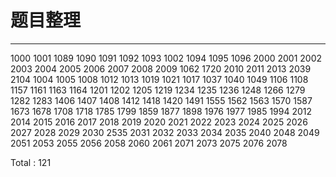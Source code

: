 # 题目整理

----

1000 1001 1089 1090 1091 1092 1093 1002 1094 1095 1096 2000 2001 2002 2003 2004 2005 2006 2007 2008 2009 1062 1720 2010 2011 2013 2039 2104 1004 1005 1008 1012 1013 1019 1021 1017 1037 1040 1049 1106 1108 1157 1161 1163 1164 1201 1202 1205 1219 1234 1235 1236 1248 1266 1279 1282 1283 1406 1407 1408 1412 1418 1420 1491 1555 1562 1563 1570 1587 1673 1678 1708 1718 1785 1799 1859 1877 1898 1976 1977 1985 1994 2012 2014 2015 2016 2017 2018 2019 2020 2021 2022 2023 2024 2025 2026 2027 2028 2029 2030 2535 2031 2032 2033 2034 2035 2040 2048 2049 2051 2053 2055 2056 2058 2060 2061 2071 2073 2075 2076 2078

Total : 121